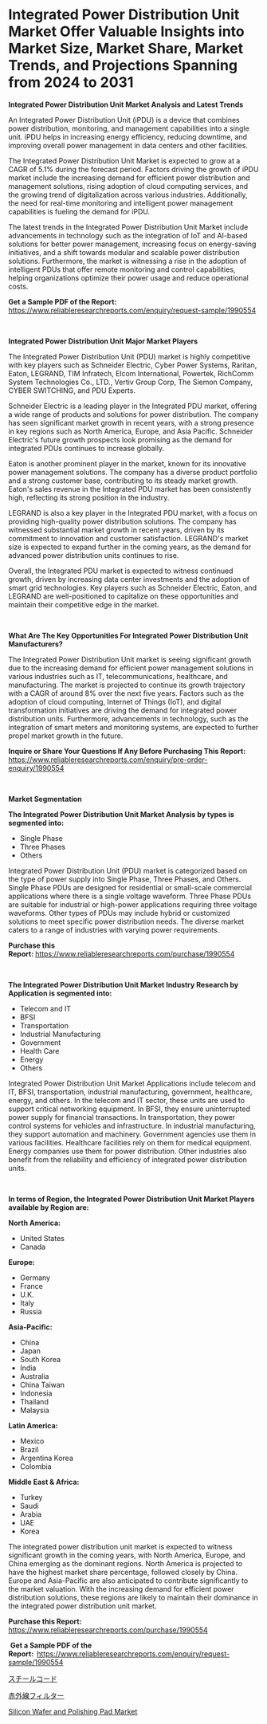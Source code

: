 <p><h1>Integrated Power Distribution Unit Market Offer Valuable Insights into Market Size, Market Share, Market Trends, and Projections Spanning from 2024 to 2031</h1></p><p><strong>Integrated Power Distribution Unit Market Analysis and Latest Trends</strong></p>
<p><p>An Integrated Power Distribution Unit (iPDU) is a device that combines power distribution, monitoring, and management capabilities into a single unit. iPDU helps in increasing energy efficiency, reducing downtime, and improving overall power management in data centers and other facilities.</p><p>The Integrated Power Distribution Unit Market is expected to grow at a CAGR of 5.1% during the forecast period. Factors driving the growth of iPDU market include the increasing demand for efficient power distribution and management solutions, rising adoption of cloud computing services, and the growing trend of digitalization across various industries. Additionally, the need for real-time monitoring and intelligent power management capabilities is fueling the demand for iPDU.</p><p>The latest trends in the Integrated Power Distribution Unit Market include advancements in technology such as the integration of IoT and AI-based solutions for better power management, increasing focus on energy-saving initiatives, and a shift towards modular and scalable power distribution solutions. Furthermore, the market is witnessing a rise in the adoption of intelligent PDUs that offer remote monitoring and control capabilities, helping organizations optimize their power usage and reduce operational costs.</p></p>
<p><strong>Get a Sample PDF of the Report:&nbsp;</strong> <a href="https://www.reliableresearchreports.com/enquiry/request-sample/1990554">https://www.reliableresearchreports.com/enquiry/request-sample/1990554</a></p>
<p>&nbsp;</p>
<p><strong>Integrated Power Distribution Unit Major Market Players</strong></p>
<p><p>The Integrated Power Distribution Unit (PDU) market is highly competitive with key players such as Schneider Electric, Cyber Power Systems, Raritan, Eaton, LEGRAND, TIM Infratech, Elcom International, Powertek, RichComm System Technologies Co., LTD., Vertiv Group Corp, The Siemon Company, CYBER SWITCHING, and PDU Experts.</p><p>Schneider Electric is a leading player in the Integrated PDU market, offering a wide range of products and solutions for power distribution. The company has seen significant market growth in recent years, with a strong presence in key regions such as North America, Europe, and Asia Pacific. Schneider Electric's future growth prospects look promising as the demand for integrated PDUs continues to increase globally.</p><p>Eaton is another prominent player in the market, known for its innovative power management solutions. The company has a diverse product portfolio and a strong customer base, contributing to its steady market growth. Eaton's sales revenue in the Integrated PDU market has been consistently high, reflecting its strong position in the industry.</p><p>LEGRAND is also a key player in the Integrated PDU market, with a focus on providing high-quality power distribution solutions. The company has witnessed substantial market growth in recent years, driven by its commitment to innovation and customer satisfaction. LEGRAND's market size is expected to expand further in the coming years, as the demand for advanced power distribution units continues to rise.</p><p>Overall, the Integrated PDU market is expected to witness continued growth, driven by increasing data center investments and the adoption of smart grid technologies. Key players such as Schneider Electric, Eaton, and LEGRAND are well-positioned to capitalize on these opportunities and maintain their competitive edge in the market.</p></p>
<p>&nbsp;</p>
<p><strong>What Are The Key Opportunities For Integrated Power Distribution Unit Manufacturers?</strong></p>
<p><p>The Integrated Power Distribution Unit market is seeing significant growth due to the increasing demand for efficient power management solutions in various industries such as IT, telecommunications, healthcare, and manufacturing. The market is projected to continue its growth trajectory with a CAGR of around 8% over the next five years. Factors such as the adoption of cloud computing, Internet of Things (IoT), and digital transformation initiatives are driving the demand for integrated power distribution units. Furthermore, advancements in technology, such as the integration of smart meters and monitoring systems, are expected to further propel market growth in the future.</p></p>
<p><strong>Inquire or Share Your Questions If Any Before Purchasing This Report:</strong> <a href="https://www.reliableresearchreports.com/enquiry/pre-order-enquiry/1990554">https://www.reliableresearchreports.com/enquiry/pre-order-enquiry/1990554</a></p>
<p>&nbsp;</p>
<p><strong>Market Segmentation</strong></p>
<p><strong>The Integrated Power Distribution Unit Market Analysis by types is segmented into:</strong></p>
<p><ul><li>Single Phase</li><li>Three Phases</li><li>Others</li></ul></p>
<p><p>Integrated Power Distribution Unit (PDU) market is categorized based on the type of power supply into Single Phase, Three Phases, and Others. Single Phase PDUs are designed for residential or small-scale commercial applications where there is a single voltage waveform. Three Phase PDUs are suitable for industrial or high-power applications requiring three voltage waveforms. Other types of PDUs may include hybrid or customized solutions to meet specific power distribution needs. The diverse market caters to a range of industries with varying power requirements.</p></p>
<p><strong>Purchase this Report:&nbsp;</strong><a href="https://www.reliableresearchreports.com/purchase/1990554">https://www.reliableresearchreports.com/purchase/1990554</a></p>
<p>&nbsp;</p>
<p><strong>The Integrated Power Distribution Unit Market Industry Research by Application is segmented into:</strong></p>
<p><ul><li>Telecom and IT</li><li>BFSI</li><li>Transportation</li><li>Industrial Manufacturing</li><li>Government</li><li>Health Care</li><li>Energy</li><li>Others</li></ul></p>
<p><p>Integrated Power Distribution Unit Market Applications include telecom and IT, BFSI, transportation, industrial manufacturing, government, healthcare, energy, and others. In the telecom and IT sector, these units are used to support critical networking equipment. In BFSI, they ensure uninterrupted power supply for financial transactions. In transportation, they power control systems for vehicles and infrastructure. In industrial manufacturing, they support automation and machinery. Government agencies use them in various facilities. Healthcare facilities rely on them for medical equipment. Energy companies use them for power distribution. Other industries also benefit from the reliability and efficiency of integrated power distribution units.</p></p>
<p>&nbsp;</p>
<p><strong>In terms of Region, the Integrated Power Distribution Unit Market Players available by Region are:</strong></p>
<p>
    <p> <strong> North America: </strong>
        <ul>
            <li>United States</li>
            <li>Canada</li>
        </ul>
        </p> 
    <p> <strong> Europe: </strong>
        <ul>
            <li>Germany</li>
            <li>France</li>
            <li>U.K.</li>
            <li>Italy</li>
            <li>Russia</li>
        </ul>
        </p> 
    <p> <strong> Asia-Pacific: </strong>
        <ul>
            <li>China</li>
            <li>Japan</li>
            <li>South Korea</li>
            <li>India</li>
            <li>Australia</li>
            <li>China Taiwan</li>
            <li>Indonesia</li>
            <li>Thailand</li>
            <li>Malaysia</li>
        </ul>
        </p> 
    <p> <strong> Latin America: </strong>
        <ul>
            <li>Mexico</li>
            <li>Brazil</li>
            <li>Argentina Korea</li>
            <li>Colombia</li>
        </ul>
        </p> 
    <p> <strong> Middle East & Africa: </strong>
        <ul>
            <li>Turkey</li>
            <li>Saudi</li>
            <li>Arabia</li>
            <li>UAE</li>
            <li>Korea</li>
        </ul>
    </p>
    </p>
<p><p>The integrated power distribution unit market is expected to witness significant growth in the coming years, with North America, Europe, and China emerging as the dominant regions. North America is projected to have the highest market share percentage, followed closely by China. Europe and Asia-Pacific are also anticipated to contribute significantly to the market valuation. With the increasing demand for efficient power distribution solutions, these regions are likely to maintain their dominance in the integrated power distribution unit market.</p></p>
<p><strong>Purchase this Report: </strong><a href="https://www.reliableresearchreports.com/purchase/1990554">https://www.reliableresearchreports.com/purchase/1990554</a></p>
<p>&nbsp;<strong>Get a Sample PDF of the Report:&nbsp;&nbsp;</strong><a href="https://www.reliableresearchreports.com/enquiry/request-sample/1990554">https://www.reliableresearchreports.com/enquiry/request-sample/1990554</a></p>
<p><strong></strong></p>
<p><p><a href="https://medium.com/@shade463/%E3%82%B9%E3%83%81%E3%83%BC%E3%83%AB%E3%82%B3%E3%83%BC%E3%83%89%E5%B8%82%E5%A0%B4%E3%81%AE%E8%A6%8F%E6%A8%A1%E3%81%A8%E5%B8%82%E5%A0%B4%E5%8B%95%E5%90%91-%E5%AE%8C%E5%85%A8%E3%81%AA%E6%A5%AD%E7%95%8C%E6%A6%82%E8%A6%81-2024%E5%B9%B4%E3%81%8B%E3%82%892031%E5%B9%B4%E3%81%BE%E3%81%A7-16772f691557">スチールコード</a></p><p><a href="https://medium.com/@barbarakss89/%E8%B5%A4%E5%A4%96%E7%B7%9A%E3%83%95%E3%82%A3%E3%83%AB%E3%82%BF%E3%83%BC%E5%B8%82%E5%A0%B4%E3%83%A1%E3%83%88%E3%83%AA%E3%82%AF%E3%82%B9%E3%81%AE%E8%A7%A3%E8%AA%AD-%E5%B8%82%E5%A0%B4%E3%82%B7%E3%82%A7%E3%82%A2-%E3%83%88%E3%83%AC%E3%83%B3%E3%83%89-%E6%88%90%E9%95%B7%E3%83%91%E3%82%BF%E3%83%BC%E3%83%B3-be1314180dfc">赤外線フィルター</a></p><p><a href="https://github.com/BryceTownsendr/Market-Research-Report-List-4/blob/main/silicon-wafer-and-polishing-pad-market.md">Silicon Wafer and Polishing Pad Market</a></p></p>